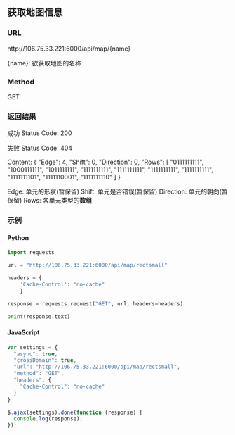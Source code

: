 ## 获取地图信息

### URL
ht<span></span>tp://106.75.33.221:6000/api/map/{name}

{name}: 欲获取地图的名称

### Method
GET

### 返回结果
成功 Status Code: 200

失败 Status Code: 404

Content: 
{
    "Edge": 4,
    "Shift": 0,
    "Direction": 0,
    "Rows": [
        "0111111111",
        "1000111111",
        "1011111111",
        "1111111111",
        "1111111111",
        "1111111111",
        "1111111111",
        "1111111101",
        "1111110001",
        "1111111110"
    ]
}

Edge: 单元的形状(暂保留)
Shift: 单元是否错误(暂保留)
Direction: 单元的朝向(暂保留)
Rows: 各单元类型的**数组**

### 示例
#### Python
```python
import requests

url = "http://106.75.33.221:6000/api/map/rectsmall"

headers = {
    'Cache-Control': "no-cache"
    }

response = requests.request("GET", url, headers=headers)

print(response.text)
```

#### JavaScript
```javascript
var settings = {
  "async": true,
  "crossDomain": true,
  "url": "http://106.75.33.221:6000/api/map/rectsmall",
  "method": "GET",
  "headers": {
    "Cache-Control": "no-cache"
  }
}

$.ajax(settings).done(function (response) {
  console.log(response);
});
```